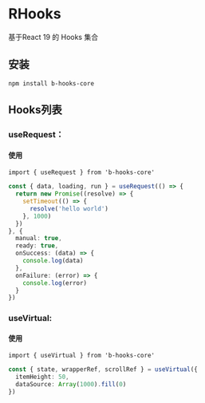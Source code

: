 # RHooks
基于React 19 的 Hooks 集合

## 安装
```
npm install b-hooks-core
```

## Hooks列表

### useRequest：
#### 使用
```
import { useRequest } from 'b-hooks-core'
```
``` ts
const { data, loading, run } = useRequest(() => {
  return new Promise((resolve) => {
    setTimeout(() => {
      resolve('hello world')
    }, 1000)
  })
}, {
  manual: true,
  ready: true,
  onSuccess: (data) => {
    console.log(data)
  },
  onFailure: (error) => {
    console.log(error)
  }
})
```

### useVirtual:
#### 使用
```
import { useVirtual } from 'b-hooks-core'
```
``` ts
const { state, wrapperRef, scrollRef } = useVirtual({
  itemHeight: 50,
  dataSource: Array(1000).fill(0)
})
```